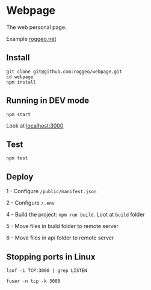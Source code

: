 # Webpage

The web personal page.

Example [roggeo.net](http://roggeo.net)


## Install

    git clone git@github.com:roggeo/webpage.git
    cd webpage
    npm install

## Running in DEV mode


    npm start


Look at [localhost:3000](http://localhost:3000)


## Test

    npm test


## Deploy

1 - Configure ``/public/manifest.json``

2 - Configure ``/.env``

4 - Build the project: ``npm run build``. Loot at ``build`` folder

5 - Move files in build folder to remote server

6 - Move files in api folder to remote server



## Stopping ports in Linux

    lsof -i TCP:3000 | grep LISTEN

    fuser -n tcp -k 3000
